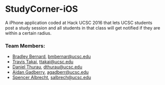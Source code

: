 # StudyCorner-iOS
A iPhone application coded at Hack UCSC 2016 that lets UCSC students post a study session and all students in that class will get notified if they are within a certain radius. 

### Team Members:
- [Bradley Bernard](https://github.com/bradbernard/), bmbernar@ucsc.edu
- [Travis Takai](https://github.com/travistakai/), ttakai@ucsc.edu
- [Daniel Thurau](https://github.com/danielthurau/), dthurau@ucsc.edu
- [Aidan Gadberry](https://github.com/aidangadberry/), agadberr@ucsc.edu
- [Spencer Albrecht](https://github.com/spenceralbrecht/), salbrech@ucsc.edu
